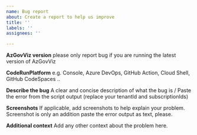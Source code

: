 ```yaml
---
name: Bug report
about: Create a report to help us improve
title: ''
labels: ''
assignees: ''

---
```


**AzGovViz version**
please only report bug if you are running the latest version of AzGovViz

**CodeRunPlatform**
e.g. Console, Azure DevOps, GitHub Action, Cloud Shell, GitHub CodeSpaces ..

**Describe the bug**
A clear and concise description of what the bug is / Paste the error from the script output (replace your tenantId and subscriptionIds)

**Screenshots**
If applicable, add screenshots to help explain your problem. Screenshot is only an addition paste the error output as text, please.

**Additional context**
Add any other context about the problem here.
